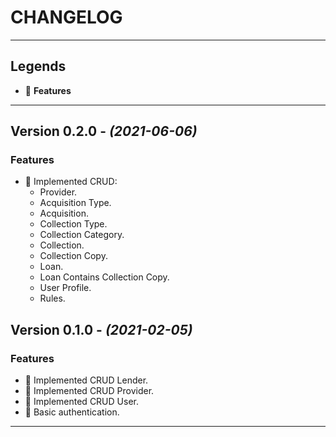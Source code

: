 # CHANGELOG

---

## **Legends**

-   :tada: **Features**

---

## Version 0.2.0 - _(2021-06-06)_

### **Features**

-   :tada: Implemented CRUD:
    -   Provider.
    -   Acquisition Type.
    -   Acquisition.
    -   Collection Type.
    -   Collection Category.
    -   Collection.
    -   Collection Copy.
    -   Loan.
    -   Loan Contains Collection Copy.
    -   User Profile.
    -   Rules.

## Version 0.1.0 - _(2021-02-05)_

### **Features**

-   :tada: Implemented CRUD Lender.
-   :tada: Implemented CRUD Provider.
-   :tada: Implemented CRUD User.
-   :tada: Basic authentication.

---
